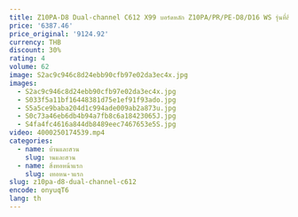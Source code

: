```yaml
---
title: Z10PA-D8 Dual-channel C612 X99 บอร์ดหลัก Z10PA/PR/PE-D8/D16 WS รุ่นที่สี่
price: '6387.46'
price_original: '9124.92'
currency: THB
discount: 30%
rating: 4
volume: 62
image: S2ac9c946c8d24ebb90cfb97e02da3ec4x.jpg
images:
  - S2ac9c946c8d24ebb90cfb97e02da3ec4x.jpg
  - S033f5a11bf16448381d75e1ef91f93ado.jpg
  - S5a5ce9baba204d1c994ade009ab2a873u.jpg
  - S0c73a46eb6db4b94a7fb8c6a18423065J.jpg
  - S4fa4fc4616a844db8489eec7467653e5S.jpg
video: 4000250174539.mp4
categories:
  - name: บ้านและสวน
    slug: านและสวน
  - name: สิ่งทอหน้าแรก
    slug: งทอหน-าแรก
slug: z10pa-d8-dual-channel-c612
encode: onyuqT6
lang: th
---
```

  